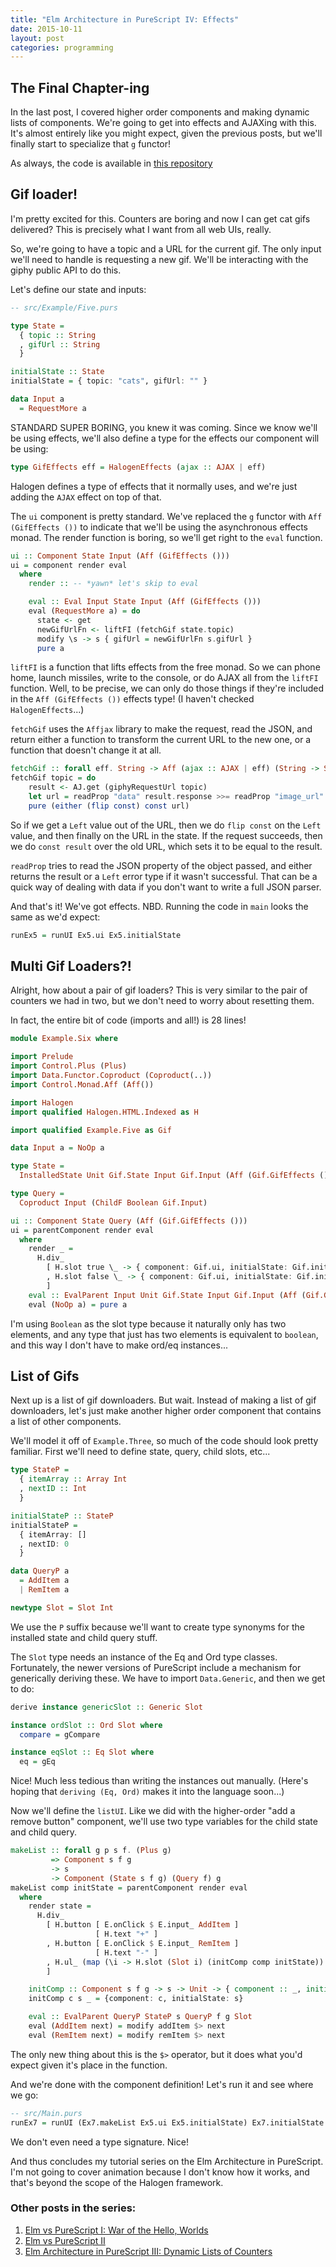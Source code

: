 ```yaml
---
title: "Elm Architecture in PureScript IV: Effects"
date: 2015-10-11
layout: post
categories: programming
---
```


## The Final Chapter-ing

In the last post, I covered higher order components and making dynamic lists of components.
We're going to get into effects and AJAXing with this.
It's almost entirely like you might expect, given the previous posts, but we'll finally start to specialize that `g` functor!

As always, the code is available in [this repository](https://github.com/parsonsmatt/purs-architecture-tutorial)

## Gif loader!

I'm pretty excited for this. Counters are boring and now I can get cat gifs delivered?
This is precisely what I want from all web UIs, really.

So, we're going to have a topic and a URL for the current gif.
The only input we'll need to handle is requesting a new gif.
We'll be interacting with the giphy public API to do this.

Let's define our state and inputs:

```haskell
-- src/Example/Five.purs

type State =
  { topic :: String
  , gifUrl :: String
  }

initialState :: State
initialState = { topic: "cats", gifUrl: "" }

data Input a
  = RequestMore a
```

STANDARD SUPER BORING, you knew it was coming.
Since we know we'll be using effects, we'll also define a type for the effects our component will be using:

```haskell
type GifEffects eff = HalogenEffects (ajax :: AJAX | eff)
```

Halogen defines a type of effects that it normally uses, and we're just adding the `AJAX` effect on top of that.

The `ui` component is pretty standard.
We've replaced the `g` functor with `Aff (GifEffects ())` to indicate that we'll be using the asynchronous effects monad.
The render function is boring, so we'll get right to the `eval` function.

```haskell
ui :: Component State Input (Aff (GifEffects ()))
ui = component render eval
  where
    render :: -- *yawn* let's skip to eval

    eval :: Eval Input State Input (Aff (GifEffects ()))
    eval (RequestMore a) = do
      state <- get
      newGifUrlFn <- liftFI (fetchGif state.topic)
      modify \s -> s { gifUrl = newGifUrlFn s.gifUrl }
      pure a
```

`liftFI` is a function that lifts effects from the free monad.
So we can phone home, launch missiles, write to the console, or do AJAX all from the `liftFI` function.
Well, to be precise, we can only do those things if they're included in the `Aff (GifEffects ())` effects type!
(I haven't checked `HalogenEffects`...)

`fetchGif` uses the `Affjax` library to make the request, read the JSON, and return either a function to transform the current URL to the new one, or a function that doesn't change it at all.

```haskell
fetchGif :: forall eff. String -> Aff (ajax :: AJAX | eff) (String -> String)
fetchGif topic = do
    result <- AJ.get (giphyRequestUrl topic)
    let url = readProp "data" result.response >>= readProp "image_url"
    pure (either (flip const) const url)
```

So if we get a `Left` value out of the URL, then we do `flip const` on the `Left` value, and then finally on the URL in the state.
If the request succeeds, then we do `const result` over the old URL, which sets it to be equal to the result.

`readProp` tries to read the JSON property of the object passed, and either returns the result or a `Left` error type if it wasn't successful.
That can be a quick way of dealing with data if you don't want to write a full JSON parser.

And that's it! We've got effects. NBD. Running the code in `main` looks the same as we'd expect:

```haskell
runEx5 = runUI Ex5.ui Ex5.initialState
```

## Multi Gif Loaders?!

Alright, how about a pair of gif loaders?
This is very similar to the pair of counters we had in two, but we don't need to worry about resetting them.

In fact, the entire bit of code (imports and all!) is 28 lines!

```haskell
module Example.Six where

import Prelude
import Control.Plus (Plus)
import Data.Functor.Coproduct (Coproduct(..))
import Control.Monad.Aff (Aff())

import Halogen
import qualified Halogen.HTML.Indexed as H

import qualified Example.Five as Gif

data Input a = NoOp a

type State =
  InstalledState Unit Gif.State Input Gif.Input (Aff (Gif.GifEffects ())) Boolean

type Query =
  Coproduct Input (ChildF Boolean Gif.Input)

ui :: Component State Query (Aff (Gif.GifEffects ()))
ui = parentComponent render eval
  where
    render _ =
      H.div_
        [ H.slot true \_ -> { component: Gif.ui, initialState: Gif.initialState }
        , H.slot false \_ -> { component: Gif.ui, initialState: Gif.initialState }
        ]
    eval :: EvalParent Input Unit Gif.State Input Gif.Input (Aff (Gif.GifEffects ())) Boolean
    eval (NoOp a) = pure a
```

I'm using `Boolean` as the slot type because it naturally only has two elements, and any type that just has two elements is equivalent to `boolean`, and this way I don't have to make ord/eq instances...

## List of Gifs

Next up is a list of gif downloaders.
But wait.
Instead of making a list of gif downloaders, let's just make another higher order component that contains a list of other components.

We'll model it off of `Example.Three`, so much of the code should look pretty familiar.
First we'll need to define state, query, child slots, etc...

```haskell
type StateP =
  { itemArray :: Array Int
  , nextID :: Int
  }

initialStateP :: StateP
initialStateP =
  { itemArray: []
  , nextID: 0
  }

data QueryP a
  = AddItem a
  | RemItem a

newtype Slot = Slot Int
```

We use the `P` suffix because we'll want to create type synonyms for the installed state and child query stuff.

The `Slot` type needs an instance of the Eq and Ord type classes.
Fortunately, the newer versions of PureScript include a mechanism for generically deriving these.
We have to import `Data.Generic`, and then we get to do:

```haskell
derive instance genericSlot :: Generic Slot

instance ordSlot :: Ord Slot where
  compare = gCompare

instance eqSlot :: Eq Slot where
  eq = gEq
```

Nice! Much less tedious than writing the instances out manually.
(Here's hoping that `deriving (Eq, Ord)` makes it into the language soon...)

Now we'll define the `listUI`.
Like we did with the higher-order "add a remove button" component, we'll use two type variables for the child state and child query.

```haskell
makeList :: forall g p s f. (Plus g)
         => Component s f g
         -> s
         -> Component (State s f g) (Query f) g
makeList comp initState = parentComponent render eval
  where
    render state =
      H.div_
        [ H.button [ E.onClick $ E.input_ AddItem ]
                   [ H.text "+" ]
        , H.button [ E.onClick $ E.input_ RemItem ]
                   [ H.text "-" ]
        , H.ul_ (map (\i -> H.slot (Slot i) (initComp comp initState)) state.itemArray)
        ]

    initComp :: Component s f g -> s -> Unit -> { component :: _, initialState :: _ }
    initComp c s _ = {component: c, initialState: s}

    eval :: EvalParent QueryP StateP s QueryP f g Slot
    eval (AddItem next) = modify addItem $> next
    eval (RemItem next) = modify remItem $> next
``` 

The only new thing about this is the `$>` operator, but it does what you'd expect given it's place in the function.

And we're done with the component definition!
Let's run it and see where we go:

```haskell
-- src/Main.purs
runEx7 = runUI (Ex7.makeList Ex5.ui Ex5.initialState) Ex7.initialState
```

We don't even need a type signature. Nice!

And thus concludes my tutorial series on the Elm Architecture in PureScript.
I'm not going to cover animation because I don't know how it works, and that's beyond the scope of the Halogen framework.

### Other posts in the series:

1. [Elm vs PureScript I: War of the Hello, Worlds](http://www.overcoming.software/2015/10/03/elm_vs_purescript.html)
2. [Elm vs PureScript II](http://www.overcoming.software/2015/10/05/elm_vs_purescript_ii.html)
3. [Elm Architecture in PureScript III: Dynamic Lists of Counters](http://www.overcoming.software/2015/10/10/elm_architecture_in_purescript_iii.html)
